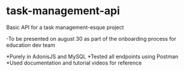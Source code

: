 # task-management-api
Basic API for a task management-esque project

-To be presented on august 30 as part of the onboarding process for education dev team

*Purely in AdonisJS and MySQL
*Tested all endpoints using Postman
*Used documentation and tutorial videos for reference
